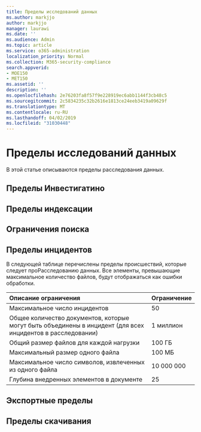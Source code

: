 ```yaml
---
title: Пределы исследований данных
ms.author: markjjo
author: markjjo
manager: laurawi
ms.date: ''
ms.audience: Admin
ms.topic: article
ms.service: o365-administration
localization_priority: Normal
ms.collection: M365-security-compliance
search.appverid:
- MOE150
- MET150
ms.assetid: ''
description: ''
ms.openlocfilehash: 2e76203fa8f57f9e228919ec6abb1144f3cb48c5
ms.sourcegitcommit: 2c5834235c32b2616e1813ce24eeb3419a09629f
ms.translationtype: MT
ms.contentlocale: ru-RU
ms.lasthandoff: 04/02/2019
ms.locfileid: "31030448"
---
```

# <a name="data-investigations-limits"></a>Пределы исследований данных

В этой статье описываются пределы расследования данных.

## <a name="investigatino-limits"></a>Пределы Инвестигатино

## <a name="indexing-limits"></a>Пределы индексации

## <a name="search-limits"></a>Ограничения поиска

## <a name="incident-limits"></a>Пределы инцидентов

В следующей таблице перечислены пределы происшествий, которые следует проРасследованию данных.  Все элементы, превышающие максимальное количество файлов, будут отображаться как ошибки обработки.
    
  |**Описание ограничения**|**Ограничение**|
  |:-----|:-----|
  |Максимальное число инцидентов  <br/> |50  <br/> |
  |Общее количество документов, которые могут быть объединены в инцидент (для всех инцидентов в расследовании)  <br/> |1 миллион  <br/> |
  |Общий размер файлов для каждой нагрузки  <br/> |100 ГБ  <br/> |
  |Максимальный размер одного файла   <br/> |100 МБ  <br/> |
  |Максимальное число символов, извлеченных из одного файла  <br/> |10 000 000  <br/> |
  |Глубина внедренных элементов в документе  <br/> |25  <br/> |
  

## <a name="export-limits"></a>Экспортные пределы

## <a name="download-limits"></a>Пределы скачивания

